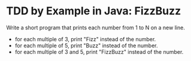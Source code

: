 # TDD by Example in Java: FizzBuzz

Write a short program that prints each number from 1 to N on a new line.

- for each multiple of 3, print "Fizz" instead of the number.
- for each multiple of 5, print "Buzz" instead of the number.
- for each multiple of 3 and 5, print "FizzBuzz" instead of the number.
